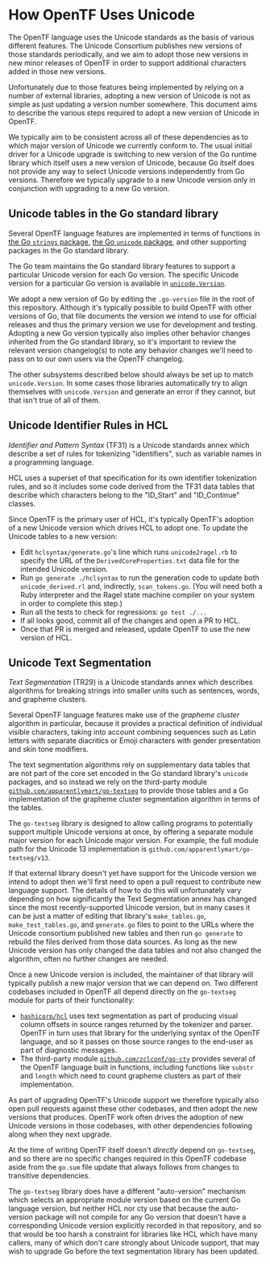 # How OpenTF Uses Unicode

The OpenTF language uses the Unicode standards as the basis of various
different features. The Unicode Consortium publishes new versions of those
standards periodically, and we aim to adopt those new versions in new
minor releases of OpenTF in order to support additional characters added
in those new versions.

Unfortunately due to those features being implemented by relying on a number
of external libraries, adopting a new version of Unicode is not as simple as
just updating a version number somewhere. This document aims to describe the
various steps required to adopt a new version of Unicode in OpenTF.

We typically aim to be consistent across all of these dependencies as to which
major version of Unicode we currently conform to. The usual initial driver
for a Unicode upgrade is switching to new version of the Go runtime library
which itself uses a new version of Unicode, because Go itself does not provide
any way to select Unicode versions independently from Go versions. Therefore
we typically upgrade to a new Unicode version only in conjunction with
upgrading to a new Go version.

## Unicode tables in the Go standard library

Several OpenTF language features are implemented in terms of functions in
[the Go `strings` package](https://pkg.go.dev/strings),
[the Go `unicode` package](https://pkg.go.dev/unicode), and other supporting
packages in the Go standard library.

The Go team maintains the Go standard library features to support a particular
Unicode version for each Go version. The specific Unicode version for a
particular Go version is available in
[`unicode.Version`](https://pkg.go.dev/unicode#Version).

We adopt a new version of Go by editing the `.go-version` file in the root
of this repository. Although it's typically possible to build OpenTF with
other versions of Go, that file documents the version we intend to use for
official releases and thus the primary version we use for development and
testing. Adopting a new Go version typically also implies other behavior
changes inherited from the Go standard library, so it's important to review the
relevant version changelog(s) to note any behavior changes we'll need to pass
on to our own users via the OpenTF changelog.

The other subsystems described below should always be set up to match
`unicode.Version`. In some cases those libraries automatically try to align
themselves with `unicode.Version` and generate an error if they cannot, but
that isn't true of all of them.

## Unicode Identifier Rules in HCL

_Identifier and Pattern Syntax_ (TF31) is a Unicode standards annex which
describe a set of rules for tokenizing "identifiers", such as variable names
in a programming language.

HCL uses a superset of that specification for its own identifier tokenization
rules, and so it includes some code derived from the TF31 data tables that
describe which characters belong to the "ID_Start" and "ID_Continue" classes.

Since OpenTF is the primary user of HCL, it's typically OpenTF's adoption
of a new Unicode version which drives HCL to adopt one. To update the Unicode
tables to a new version:
* Edit `hclsyntax/generate.go`'s line which runs `unicode2ragel.rb` to specify
  the URL of the `DerivedCoreProperties.txt` data file for the intended Unicode
  version.
* Run `go generate ./hclsyntax` to run the generation code to update both
  `unicode_derived.rl` and, indirectly, `scan_tokens.go`. (You will need both
  a Ruby interpreter and the Ragel state machine compiler on your system in
  order to complete this step.)
* Run all the tests to check for regressions: `go test ./...`
* If all looks good, commit all of the changes and open a PR to HCL.
* Once that PR is merged and released, update OpenTF to use the new version
  of HCL.

## Unicode Text Segmentation

_Text Segmentation_ (TR29) is a Unicode standards annex which describes
algorithms for breaking strings into smaller units such as sentences, words,
and grapheme clusters.

Several OpenTF language features make use of the _grapheme cluster_
algorithm in particular, because it provides a practical definition of
individual visible characters, taking into account combining sequences such
as Latin letters with separate diacritics or Emoji characters with gender
presentation and skin tone modifiers.

The text segmentation algorithms rely on supplementary data tables that are
not part of the core set encoded in the Go standard library's `unicode`
packages, and so instead we rely on the third-party module
[`github.com/apparentlymart/go-textseg`](http://pkg.go.dev/github.com/apparentlymart/go-textseg)
to provide those tables and a Go implementation of the grapheme cluster
segmentation algorithm in terms of the tables.

The `go-textseg` library is designed to allow calling programs to potentially
support multiple Unicode versions at once, by offering a separate module major
version for each Unicode major version. For example, the full module path for
the Unicode 13 implementation is `github.com/apparentlymart/go-textseg/v13`.

If that external library doesn't yet have support for the Unicode version we
intend to adopt then we'll first need to open a pull request to contribute
new language support. The details of how to do this will unfortunately vary
depending on how significantly the Text Segmentation annex has changed since
the most recently-supported Unicode version, but in many cases it can be
just a matter of editing that library's `make_tables.go`, `make_test_tables.go`,
and `generate.go` files to point to the URLs where the Unicode consortium
published new tables and then run `go generate` to rebuild the files derived
from those data sources. As long as the new Unicode version has only changed
the data tables and not also changed the algorithm, often no further changes
are needed.

Once a new Unicode version is included, the maintainer of that library will
typically publish a new major version that we can depend on. Two different
codebases included in OpenTF all depend directly on the `go-textseg` module
for parts of their functionality:

* [`hashicorp/hcl`](https://github.com/hashicorp/hcl) uses text
  segmentation as part of producing visual column offsets in source ranges
  returned by the tokenizer and parser. OpenTF in turn uses that library
  for the underlying syntax of the OpenTF language, and so it passes on
  those source ranges to the end-user as part of diagnostic messages.
* The third-party module [`github.com/zclconf/go-cty`](https://github.com/zclconf/go-cty)
  provides several of the OpenTF language built in functions, including
  functions like `substr` and `length` which need to count grapheme clusters
  as part of their implementation.

As part of upgrading OpenTF's Unicode support we therefore typically also
open pull requests against these other codebases, and then adopt the new
versions that produces. OpenTF work often drives the adoption of new Unicode
versions in those codebases, with other dependencies following along when they
next upgrade.

At the time of writing OpenTF itself doesn't _directly_ depend on
`go-textseg`, and so there are no specific changes required in this OpenTF
codebase aside from the `go.sum` file update that always follows from
changes to transitive dependencies.

The `go-textseg` library does have a different "auto-version" mechanism which
selects an appropriate module version based on the current Go language version,
but neither HCL nor cty use that because the auto-version package will not
compile for any Go version that doesn't have a corresponding Unicode version
explicitly recorded in that repository, and so that would be too harsh a
constraint for libraries like HCL which have many callers, many of which don't
care strongly about Unicode support, that may wish to upgrade Go before the
text segmentation library has been updated.
